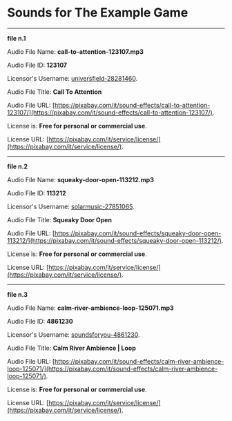 # Sounds for The Example Game

***

**file n.1**

Audio File Name: **call-to-attention-123107.mp3**

Audio File ID: **123107**

Licensor's Username: [universfield-28281460](https://pixabay.com/it/users/universfield-28281460/).

Audio File Title: **Call To Attention**

Audio File URL: [https://pixabay.com/it/sound-effects/call-to-attention-123107/](https://pixabay.com/it/sound-effects/call-to-attention-123107/).

License is: **Free for personal or commercial use**.

License URL: [https://pixabay.com/it/service/license/](https://pixabay.com/it/service/license/).

***

**file n.2**

Audio File Name: **squeaky-door-open-113212.mp3**

Audio File ID: **113212**

Licensor's Username: [solarmusic-27851065](https://pixabay.com/it/users/solarmusic-27851065/).

Audio File Title: **Squeaky Door Open**

Audio File URL: [https://pixabay.com/it/sound-effects/squeaky-door-open-113212/](https://pixabay.com/it/sound-effects/squeaky-door-open-113212/).

License is: **Free for personal or commercial use**.

License URL: [https://pixabay.com/it/service/license/](https://pixabay.com/it/service/license/).

***

**file n.3**

Audio File Name: **calm-river-ambience-loop-125071.mp3**

Audio File ID: **4861230**

Licensor's Username: [soundsforyou-4861230](https://pixabay.com/it/users/soundsforyou-4861230/).

Audio File Title: **Calm River Ambience | Loop**

Audio File URL: [https://pixabay.com/it/sound-effects/calm-river-ambience-loop-125071/](https://pixabay.com/it/sound-effects/calm-river-ambience-loop-125071/).

License is: **Free for personal or commercial use**.

License URL: [https://pixabay.com/it/service/license/](https://pixabay.com/it/service/license/).
